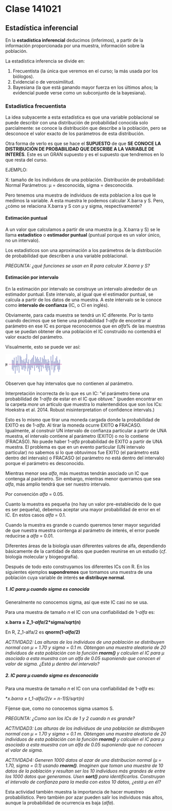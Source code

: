 # Clase 141021

## Estadística inferencial

En la **estadística inferencial** deducimos (inferimos), a partir de la información proporcionada por una muestra, información sobre la población.

La estadística inferencia se divide en:

1. Frecuentista (la única que veremos en el curso; la más usada por los biólogos).
2. Evidencial o de verosimilitud.
3. Bayesiana (la que está ganando mayor fuerza en los últimos años; la evidencial puede verse como un subconjunto de la bayesiana).

### Estadística frecuentista

La idea subyacente a esta estadística es que una variable poblacional se puede describir con una distribución de probabilidad conocida solo parcialmente: se conoce la distribución que describe a la población, pero se desconoce el valor exacto de los parámetros de esta distribución.

Otra forma de verlo es que se hace el **SUPUESTO** de que **SE CONOCE LA DISTRIBUCIÓN DE PROBABILIDAD QUE DESCRIBE A LA VARIABLE DE INTERÉS**. Este es un GRAN supuesto y es el supuesto que tendremos en lo que resta del curso.

EJEMPLO:

X: tamaño de los individuos de una población.
Distribución de probabilidad: Normal
Parámetros: µ = desconocida, sigma = desconocida.

Pero tenemos una muestra de individuos de esta poblacion a los que le medimos la variable. A esta muestra le podemos calcular X.barra y S. Pero, ¿cómo se relaciona X.barra y S con µ y sigma, respectivamente?

#### Estimación puntual

A un valor que calculamos a partir de una muestra (e.g. X.barra y S) se le llama **estadístico** o **estimador puntual** (puntual porque es un valor único, no un intervalo).

Los estadísticos son una aproximación a los parámetros de la distribución de probabilidad que describen a una variable poblacional.

_PREGUNTA: ¿qué funciones se usan en R para calcular X.barra y S?_

#### Estimación por intervalo

En la estimación por intervalo se construye un intervalo alrededor de un estimador puntual. Este intervalo, al igual que el estimador puntual, se calcula a partir de los datos de una muestra. A este intervalo se le conoce como **intervalo de confianza** (IC, o CI en inglés).

Obviamente, para cada muestra se tendrá un IC diferente. Por lo tanto cuando decimos que se tiene una probabilidad _1-alfa_ de encontrar al parámetro en ese IC es porque reconocemos que en _alfa_% de las muestras que se puedan obtener de una población el IC construido no contendrá el valor exacto del parámetro.

Visualmente, esto se puede ver así:

![image](more/mu.png)

Observen que hay intervalos que no contienen al parámetro.

Interpretación incorrecta de lo que es un IC: "el parámetro tiene una probabilidad de 1-_alfa_ de estar en el IC que obtuve." (pueden encontrar en la carpeta _more_ un artículo que muestra lo malentendidos que son los ICs: Hoekstra et al. 2014. Robust misinterpretation of confidence intervals.)

Esto es lo mismo que tirar una moneda cargada donde la probabilidad de EXITO es de 1-_alfa_. Al tirar la moneda ocurre EXITO **o** FRACASO. Igualmente, al construir UN intervalo de confianza particular a partir de UNA muestra, el intervalo contiene al parámetro (EXITO) o no lo contiene (FRACASO). No puede haber 1-_alfa_ probabilidad de EXITO a partir de UNA muestra. El problema es que en un evento particular (UN intervalo particular) no sabemos si lo que obtuvimos fue EXITO (el parámetro está dentro del intervalo) o FRACASO (el parámetro no está dentro del intervalo) porque el parámetro es desconocido.

Mientras menor sea _alfa_, más muestras tendrán asociado un IC que contenga al parámetro. Sin embargo, mientras menor querramos que sea _alfa_, más amplio tendrá que ser nuestro intervalo.

Por convención _alfa_ = 0.05. 

Cuanto la muestra es pequeña (no hay un valor pre-establecido de lo que es ser pequeña), debemos aceptar una mayor probabilidad de error en el IC. En estos casos _alfa_ = 0.1.

Cuando la muestra es grande o cuando queremos tener mayor seguridad de que nuestra muestra contenga al parámetro de interés, el error puede reducirse a _alfa_ = 0.01.

Diferentes áreas de la biología usan diferentes valores de alfa, dependiendo básicamente de la cantidad de datos que pueden reunirse en un estudio (_cf_. biología molecular y biogeografía).

Después de todo esto construyamos los diferentes ICs con R. En los siguientes ejemplos **supondremos** que tomamos una muestra de una población cuya variable de interés **se distribuye normal**.

##### 1. IC para µ cuando sigma es conocida

Generalmente no conocemos sigma, así que este IC casi no se usa.

Para una muestra de tamaño _n_ el IC con una confiabilidad de 1-_alfa_ es:

**x.barra ± Z_1-*alfa*/2*sigma/sqrt(n)**

En R, Z_1-alfa/2 es **qnorm(1-*alfa*/2)**

_ACTIVIDAD2: Las alturas de los individuos de una población se distribuyen normal con µ = 1.70 y sigma = 0.1 m. Obtengan una muestra aleatoria de 20 individuos de esta población con la función **rnorm()** y calculen el IC para µ asociado a esta muestra con un alfa de 0.05 suponiendo que conocen el valor de sigma. ¿Está µ dentro del intervalo?_

##### 2. IC para µ cuando sigma es desconocida

Para una muestra de tamaño _n_ el IC con una confiabilidad de 1-_alfa_ es:

**x.barra ± t_1-*alfa*/2(v = n-1)*S/sqrt(n)**

Fíjense que, como no conocemos sigma usamos S.

_PREGUNTA: ¿Como son los ICs de 1 y 2 cuando n es grande?_

_ACTIVIDAD3: Las alturas de los individuos de una población se distribuyen normal con µ = 1.70 y sigma = 0.1 m. Obtengan una muestra aleatoria de 20 individuos de esta población con la función **rnorm()** y calculen el IC para µ asociado a esta muestra con un alfa de 0.05 suponiendo que no conocen el valor de sigma._

_ACTIVIDAD4: Generen 1000 datos al azar de una distribucion normal (µ = 1.70, sigma = 0.1) usando **rnorm()**. Imaginen que toman una muestra de 10 datos de la población y resultan ser los 10 individuos más grandes de entre los 1000 datos que generamos. Usen **sort()** para identificarlos. Construyan el intervalo de confianza para la media con estos 10 datos, ¿está µ en él?_

Esta actividad también muestra la importancia de hacer muestreo probabilístico. Pero también por azar pueden salir los individuos más altos, aunque la probabilidad de ocurrencia es baja (_alfa_).
